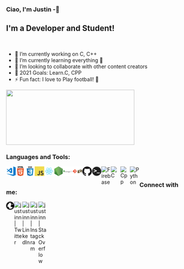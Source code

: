 ### Ciao, I'm Justin -👋

## I'm a  Developer and Student!


 <img src="https://komarev.com/ghpvc/?username=Justinnn07" alt="" />
 
- 🔭 I’m currently working on C, C++
- 🌱 I’m currently learning everything 🤣
- 👯 I’m looking to collaborate with other content creators
- 🥅 2021 Goals: Learn.C, CPP 
- ⚡ Fun fact: I love to Play football! 🤣



<img align="center" height="150vh" width="350px" padding="20px" src="https://github-readme-stats.vercel.app/api?username=Justinnn07&show_icons=true&theme=radical"/>

### Languages and Tools:
<img align="left" alt="Visual Studio Code" width="26px" src="https://raw.githubusercontent.com/github/explore/80688e429a7d4ef2fca1e82350fe8e3517d3494d/topics/visual-studio-code/visual-studio-code.png" />
<img align="left" alt="HTML5" width="26px" src="https://raw.githubusercontent.com/github/explore/80688e429a7d4ef2fca1e82350fe8e3517d3494d/topics/html/html.png" />
<img align="left" alt="CSS3" width="26px" src="https://raw.githubusercontent.com/github/explore/80688e429a7d4ef2fca1e82350fe8e3517d3494d/topics/css/css.png" />
<img align="left" alt="JavaScript" width="26px" src="https://raw.githubusercontent.com/github/explore/80688e429a7d4ef2fca1e82350fe8e3517d3494d/topics/javascript/javascript.png" />
<img align="left" alt="React" width="26px" src="https://raw.githubusercontent.com/github/explore/80688e429a7d4ef2fca1e82350fe8e3517d3494d/topics/react/react.png" />
<img align="left" alt="Node.js" width="26px" src="https://raw.githubusercontent.com/github/explore/80688e429a7d4ef2fca1e82350fe8e3517d3494d/topics/nodejs/nodejs.png" />
<img align="left" alt="MongoDB" width="26px" src="https://raw.githubusercontent.com/github/explore/80688e429a7d4ef2fca1e82350fe8e3517d3494d/topics/mongodb/mongodb.png" />
<img align="left" alt="Git" width="26px" src="https://raw.githubusercontent.com/github/explore/80688e429a7d4ef2fca1e82350fe8e3517d3494d/topics/git/git.png" />
<img align="left" alt="GitHub" width="26px" src="https://raw.githubusercontent.com/github/explore/78df643247d429f6cc873026c0622819ad797942/topics/github/github.png" />
<img align="left" alt="Terminal" width="26px" src="https://raw.githubusercontent.com/github/explore/80688e429a7d4ef2fca1e82350fe8e3517d3494d/topics/terminal/terminal.png" />
<img align="left" alt="Firebase" width="26px" src="https://miro.medium.com/max/300/1*R4c8lHBHuH5qyqOtZb3h-w.png" />
<img align="left" alt="C" width="26px" src="https://cdn.iconscout.com/icon/free/png-512/c-programming-569564.png" />
<img align="left" alt="Cpp" width="26px" src="https://content.nexza.com/stack-items/c-plus-plus.png" />

<img align="left" alt="Python" width="26px" src="https://cdn4.iconfinder.com/data/icons/logos-and-brands/512/267_Python_logo-512.png" />
<br />

### Connect with me:
[<img align="left" alt="justinn  " width="22px" src="https://raw.githubusercontent.com/iconic/open-iconic/master/svg/globe.svg" />][website]
[<img align="left" alt="justinn   | Twitter" width="22px" src="https://cdn.jsdelivr.net/npm/simple-icons@v3/icons/twitter.svg" />][twitter]
[<img align="left" alt="justinn   | LinkedIn" width="22px" src="https://cdn.jsdelivr.net/npm/simple-icons@v3/icons/linkedin.svg" />][linkedin]
[<img align="left" alt="justinn    | Instagram" width="22px" src="https://cdn.jsdelivr.net/npm/simple-icons@v3/icons/instagram.svg" />][instagram]
[<img align="left" alt="justinn    | StackOverflow" width="22px" src="https://icons-for-free.com/iconfiles/png/512/stackoverflow-1321215626484539706.png" />][StackOverFlow]

<br />

[website]: https://justinn.me/
[twitter]: https://twitter.com/justinnn_06
[instagram]: https://instagram.com/justinnn._07
[linkedin]: https://www.linkedin.com/in/justin-varghese-8704a91b3
[StackOverFlow]: https://stackoverflow.com/users/14352405/justin-varghese
